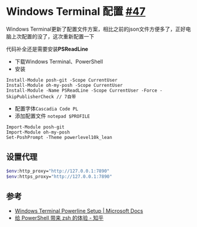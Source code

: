 # Windows Terminal 配置 [#47](https://github.com/vhxubo/blog/issues/47)

Windows Terminal更新了配置文件方案，相比之前的json文件方便多了，正好电脑上次配置的没了，这次重新配置一下

代码补全还是需要安装**PSReadLine**

- 下载Windows Terminal、PowerShell
- 安装
```
Install-Module posh-git -Scope CurrentUser
Install-Module oh-my-posh -Scope CurrentUser
Install-Module -Name PSReadLine -Scope CurrentUser -Force -SkipPublisherCheck // 7自带
```
- 配置字体`Cascadia Code PL`
- 添加配置文件 `notepad $PROFILE`
```
Import-Module posh-git
Import-Module oh-my-posh
Set-PoshPrompt -Theme powerlevel10k_lean
```

## 设置代理

```bash
$env:http_proxy="http://127.0.0.1:7890"
$env:https_proxy="http://127.0.0.1:7890"
```

## 参考

- [Windows Terminal Powerline Setup | Microsoft Docs](https://docs.microsoft.com/en-us/windows/terminal/tutorials/powerline-setup)
- [给 PowerShell 带来 zsh 的体验 - 知乎](https://zhuanlan.zhihu.com/p/137251716)